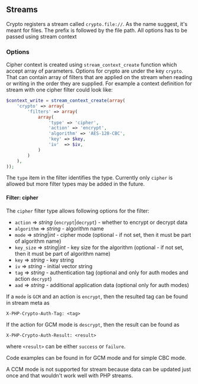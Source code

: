 ## Streams

Crypto registers a stream called `crypto.file://`. As the name
suggest, it's meant for files. The prefix is followed by the
file path. All options has to be passed using stream context

### Options

Cipher context is created using `stream_context_create` function
which accept array of parameters. Options for crypto are under
the key `crypto`. That can contain array of filters that are
applied on the stream when reading or writing in the order they
are supplied. For example a context definition for stream with
one cipher filter could look like:

```php
$context_write = stream_context_create(array(
    'crypto' => array(
        'filters' => array(
            array(
                'type' => 'cipher',
                'action' => 'encrypt',
                'algorithm' => 'AES-128-CBC',
                'key' => $key,
                'iv'  => $iv,
            )
        )
    ),
));
```

The `type` item in the filter identifies the type. Currently only
`cipher` is allowed but more filter types may be added in the future.

#### Filter: cipher

The `cipher` filter type allows following options for the filter:

- `action` => *string* (`encrypt`|`decrypt`) - whether to encrypt
or decrypt data
- `algorithm` => *string* - algorithm name
- `mode` => *string*|*int* - cipher mode (optional - if not set,
then it must be part of algorithm name)
- `key_size` =>  *string*|*int* - key size for the algorithm
(optional - if not set, then it must be part of algorithm name)
- `key` => *string* - key string
- `iv` => *string* - initial vector string
- `tag` => *string* - authentication tag (optional and only
for auth modes and action `decrypt`)
- `aad` => *string* - additional application data (optional only
for auth modes)

If a `mode` is `GCM` and an action is `encrypt`, then the resulted
tag can be found in stream meta as
```
X-PHP-Crypto-Auth-Tag: <tag>
```

If the action for GCM mode is `descrypt`, then the result can be
found as
```
X-PHP-Crypto-Auth-Result: <result>
```
where `<result>` can be either `success` or `failure`.

Code examples can be found in [](examples/stream_cipher_gcm.php) for
GCM mode and [](examples/stream_cipher_cbc.php) for simple CBC mode.

A CCM mode is not supported for stream because data can be updated
just once and that wouldn't work well with PHP streams.

